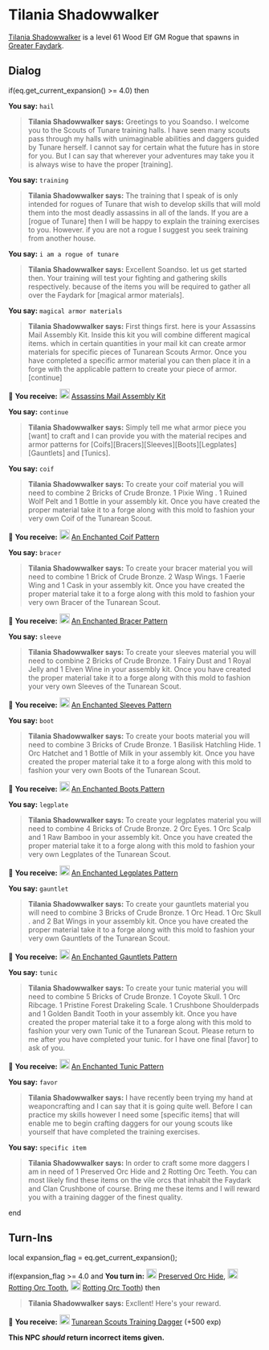 # Tilania Shadowwalker



[Tilania Shadowwalker](/npc/54073) is a level 61 Wood Elf GM Rogue that spawns in [Greater Faydark](/zone/54).



## Dialog

if(eq.get_current_expansion() >= 4.0) then


**You say:** `hail`




>**Tilania Shadowwalker says:** Greetings to you Soandso. I welcome you to the Scouts of Tunare training halls. I have seen many scouts pass through my halls with unimaginable abilities and daggers guided by Tunare herself. I cannot say for certain what the future has in store for you. But I can say that wherever your adventures may take you it is always wise to have the proper [training].


**You say:** `training`




>**Tilania Shadowwalker says:** The training that I speak of is only intended for rogues of Tunare that wish to develop skills that will mold them into the most deadly assassins in all of the lands. If you are a [rogue of Tunare] then I will be happy to explain the training exercises to you. However. if you are not a rogue I suggest you seek training from another house.


**You say:** `i am a rogue of tunare`




>**Tilania Shadowwalker says:** Excellent Soandso. let us get started then. Your training will test your fighting and gathering skills respectively. because of the items you will be required to gather all over the Faydark for [magical armor materials].


**You say:** `magical armor materials`




>**Tilania Shadowwalker says:** First things first. here is your Assassins Mail Assembly Kit. Inside this kit you will combine different magical items. which in certain quantities in your mail kit can create armor materials for specific pieces of Tunarean Scouts Armor. Once you have completed a specific armor material you can then place it in a forge with the applicable pattern to create your piece of armor.[continue]



 &#127873; **You receive:**  <img style="background:url(/static/icons/blank_slot.gif);width:20px;height:20px;" src="/static/icons/item_836.png" alt="" /> <a
                                href="/item/17365" data-url="17365" class="tooltip-link link">Assassins Mail Assembly Kit</a>


**You say:** `continue`




>**Tilania Shadowwalker says:** Simply tell me what armor piece you [want] to craft and I can provide you with the material recipes and armor patterns for [Coifs][Bracers][Sleeves][Boots][Legplates][Gauntlets] and [Tunics].


**You say:** `coif`




>**Tilania Shadowwalker says:** To create your coif material you will need to combine 2 Bricks of Crude Bronze. 1 Pixie Wing . 1 Ruined Wolf Pelt and 1 Bottle in your assembly kit. Once you have created the proper material take it to a forge along with this mold to fashion your very own Coif of the Tunarean Scout.



 &#127873; **You receive:**  <img style="background:url(/static/icons/blank_slot.gif);width:20px;height:20px;" src="/static/icons/item_504.png" alt="" /> <a
                                href="/item/22671" data-url="22671" class="tooltip-link link">An Enchanted Coif Pattern</a>


**You say:** `bracer`




>**Tilania Shadowwalker says:** To create your bracer material you will need to combine 1 Brick of Crude Bronze. 2 Wasp Wings. 1 Faerie Wing and 1 Cask in your assembly kit. Once you have created the proper material take it to a forge along with this mold to fashion your very own Bracer of the Tunarean Scout.



 &#127873; **You receive:**  <img style="background:url(/static/icons/blank_slot.gif);width:20px;height:20px;" src="/static/icons/item_504.png" alt="" /> <a
                                href="/item/22672" data-url="22672" class="tooltip-link link">An Enchanted Bracer Pattern</a>


**You say:** `sleeve`




>**Tilania Shadowwalker says:** To create your sleeves material you will need to combine 2 Bricks of Crude Bronze. 1 Fairy Dust and 1 Royal Jelly and 1 Elven Wine in your assembly kit. Once you have created the proper material take it to a forge along with this mold to fashion your very own Sleeves of the Tunarean Scout.



 &#127873; **You receive:**  <img style="background:url(/static/icons/blank_slot.gif);width:20px;height:20px;" src="/static/icons/item_504.png" alt="" /> <a
                                href="/item/22673" data-url="22673" class="tooltip-link link">An Enchanted Sleeves Pattern</a>


**You say:** `boot`




>**Tilania Shadowwalker says:** To create your boots material you will need to combine 3 Bricks of Crude Bronze. 1 Basilisk Hatchling Hide. 1 Orc Hatchet and 1 Bottle of Milk in your assembly kit. Once you have created the proper material take it to a forge along with this mold to fashion your very own Boots of the Tunarean Scout.



 &#127873; **You receive:**  <img style="background:url(/static/icons/blank_slot.gif);width:20px;height:20px;" src="/static/icons/item_504.png" alt="" /> <a
                                href="/item/22674" data-url="22674" class="tooltip-link link">An Enchanted Boots Pattern</a>


**You say:** `legplate`




>**Tilania Shadowwalker says:** To create your legplates material you will need to combine 4 Bricks of Crude Bronze. 2 Orc Eyes. 1 Orc Scalp and 1 Raw Bamboo in your assembly kit. Once you have created the proper material take it to a forge along with this mold to fashion your very own Legplates of the Tunarean Scout.



 &#127873; **You receive:**  <img style="background:url(/static/icons/blank_slot.gif);width:20px;height:20px;" src="/static/icons/item_504.png" alt="" /> <a
                                href="/item/22675" data-url="22675" class="tooltip-link link">An Enchanted Legplates Pattern</a>


**You say:** `gauntlet`




>**Tilania Shadowwalker says:** To create your gauntlets material you will need to combine 3 Bricks of Crude Bronze. 1 Orc Head. 1 Orc Skull . and 2 Bat Wings in your assembly kit. Once you have created the proper material take it to a forge along with this mold to fashion your very own Gauntlets of the Tunarean Scout.



 &#127873; **You receive:**  <img style="background:url(/static/icons/blank_slot.gif);width:20px;height:20px;" src="/static/icons/item_504.png" alt="" /> <a
                                href="/item/22676" data-url="22676" class="tooltip-link link">An Enchanted Gauntlets Pattern</a>


**You say:** `tunic`




>**Tilania Shadowwalker says:** To create your tunic material you will need to combine 5 Bricks of Crude Bronze. 1 Coyote Skull. 1 Orc Ribcage. 1 Pristine Forest Drakeling Scale. 1 Crushbone Shoulderpads and 1 Golden Bandit Tooth in your assembly kit. Once you have created the proper material take it to a forge along with this mold to fashion your very own Tunic of the Tunarean Scout. Please return to me after you have completed your tunic. for I have one final [favor] to ask of you.



 &#127873; **You receive:**  <img style="background:url(/static/icons/blank_slot.gif);width:20px;height:20px;" src="/static/icons/item_504.png" alt="" /> <a
                                href="/item/22677" data-url="22677" class="tooltip-link link">An Enchanted Tunic Pattern</a>


**You say:** `favor`




>**Tilania Shadowwalker says:** I have recently been trying my hand at weaponcrafting and I can say that it is going quite well. Before I can practice my skills however I need some [specific items] that will enable me to begin crafting daggers for our young scouts like yourself that have completed the training exercises.


**You say:** `specific item`




>**Tilania Shadowwalker says:** In order to craft some more daggers I am in need of 1 Preserved Orc Hide and 2 Rotting Orc Teeth. You can most likely find these items on the vile orcs that inhabit the Faydark and Clan Crushbone of course. Bring me these items and I will reward you with a training dagger of the finest quality.

end



## Turn-Ins



local expansion_flag = eq.get_current_expansion();



if(expansion_flag >= 4.0 and  **You turn in:** <img style="background:url(/static/icons/blank_slot.gif);width:20px;height:20px;" src="/static/icons/item_556.png" alt="" /> <a
                                href="/item/27535" data-url="27535" class="tooltip-link link">Preserved Orc Hide</a>, <img style="background:url(/static/icons/blank_slot.gif);width:20px;height:20px;" src="/static/icons/item_803.png" alt="" /> <a
                                href="/item/27536" data-url="27536" class="tooltip-link link">Rotting Orc Tooth</a>, <img style="background:url(/static/icons/blank_slot.gif);width:20px;height:20px;" src="/static/icons/item_803.png" alt="" /> <a
                                href="/item/27536" data-url="27536" class="tooltip-link link">Rotting Orc Tooth</a>) then


>**Tilania Shadowwalker says:** Excllent!  Here's your reward.


 &#127873; **You receive:**  <img style="background:url(/static/icons/blank_slot.gif);width:20px;height:20px;" src="/static/icons/item_1173.png" alt="" /> <a
                                href="/item/27530" data-url="27530" class="tooltip-link link">Tunarean Scouts Training Dagger</a> (+500 exp)

 


**This NPC *should* return incorrect items given.**

